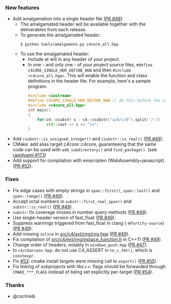 
### New features

- Add amalgamation into a single header file ([PR #48](https://github.com/biojppm/c4core/pull/48)):
  - The amalgamated header will be available together with the deliverables from each release.
  - To generate the amalgamated header:
    ```
    $ python tools/amalgamate.py c4core_all.hpp
    ```
  - To use the amalgamated header:
    - Include at will in any header of your project.
    - In one - and only one - of your project source files, `#define C4CORE_SINGLE_HDR_DEFINE_NOW` and then `#include <c4core_all.hpp>`. This will enable the function and class definitions in the header file. For example, here's a sample program:
      ```c++
      #include <iostream>
      #define C4CORE_SINGLE_HDR_DEFINE_NOW // do this before the include
      #include <c4core_all.hpp>
      int main()
      {
          for(c4::csubstr s : c4::csubstr("a/b/c/d").split('/'))
              std::cout << s << "\n";
      }
      ```
- Add `csubstr::is_unsigned_integer()` and `csubstr::is_real()` ([PR #49](https://github.com/biojppm/c4core/pull/49)).
- CMake: add alias target c4core::c4core, guaranteeing that the same code can be used with `add_subdirectory()` and `find_package()`. (see [rapidyaml #173](https://github.com/biojppm/rapidyaml/issues/173))
- Add support for compilation with emscripten (WebAssembly+javascript) ([PR #52](https://github.com/biojppm/c4core/pull/52)).


### Fixes

- Fix edge cases with empty strings in `span::first()`, `span::last()` and `span::range()`  ([PR #49](https://github.com/biojppm/c4core/pull/49)).
- Accept octal numbers in `substr::first_real_span()` and `substr::is_real()` ([PR #49](https://github.com/biojppm/c4core/pull/49)).
- `substr`: fix coverage misses in number query methods ([PR #49](https://github.com/biojppm/c4core/pull/49)).
- Use single-header version of fast_float ([PR #49](https://github.com/biojppm/c4core/pull/47)).
- Suppress warnings triggered from fast_float in clang (`-Wfortify-source`) ([PR #49](https://github.com/biojppm/c4core/pull/47)).
- Add missing `inline` in [src/c4/ext/rng/rng.hpp](src/c4/ext/rng/rng.hpp) ([PR #49](https://github.com/biojppm/c4core/pull/47)).
- Fix compilation of [src/c4/ext/rng/inplace_function.h](src/c4/ext/inplace_function.h) in C++11 ([PR #49](https://github.com/biojppm/c4core/pull/47)).
- Change order of headers, notably in `windows_push.hpp` ([PR #47](https://github.com/biojppm/c4core/pull/47)).
- In `c4/charconv.hpp`: do not use C4_ASSERT in `to_c_fmt()`, which is `constexpr`.
- Fix [#53](https://github.com/biojppm/c4core/issues/53): cmake install targets were missing call to `export()` ([PR #55](https://github.com/biojppm/c4core/pull/55)).
- Fix linking of subprojects with libc++: flags should be forwarded through `CMAKE_***_FLAGS` instead of being set explicitly per-target ([PR #54](https://github.com/biojppm/c4core/pull/54)).


### Thanks

- @cschreib
